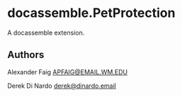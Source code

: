 # docassemble.PetProtection

A docassemble extension.

## Authors

Alexander Faig
APFAIG@EMAIL.WM.EDU

Derek Di Nardo
derek@dinardo.email